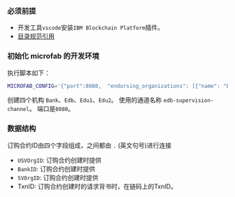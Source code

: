 
### 必须前提
- 开发工具`vscode`安装`IBM Blockchain Platform`插件。
- [目录规范引用](https://github.com/golang-standards/project-layout/blob/master/README_zh.md)

### 初始化 microfab 的开发环境
执行脚本如下：
```bash
MICROFAB_CONFIG='{"port":8080,  "endorsing_organizations": [{"name": "Bank"},{"name": "Edb"},{"name": "Edu1"},{"name": "Edu2"}],"channels": [{"name": "edb-supervision-channel","endorsing_organizations": ["Bank", "Edb", "Edu1", "Edu2"]}]}' docker run -e MICROFAB_CONFIG --label fabric-environment-name="edb Microfab" -d -p 8080:8080 ibmcom/ibp-microfab:0.0.11
```
创建四个机构 `Bank`、`Edb`、`Edu1`、`Edu2`。
使用的通道名称 `edb-supervision-channel`。
端口是`8080`。

### 数据结构
订购合约ID由四个字段组成，之间都由 `.` (英文句号)进行连接
- `USVOrgID`: 订购合约创建时提供
- `BankID`: 订购合约创建时提供
- `SVOrgID`: 订购合约创建时提供
- TxnID: 订购合约创建时的请求背书时，在链码上的TxnID。